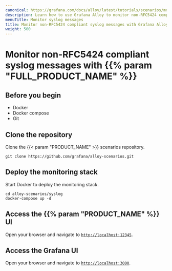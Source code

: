 ```yaml
---
canonical: https://grafana.com/docs/alloy/latest/tutorials/scenarios/monitor-syslog-messages/
description: Learn how to use Grafana Alloy to monitor non-RFC5424 compliant syslog messages
menuTitle: Monitor syslog messages
title: Monitor non-RFC5424 compliant syslog messages with Grafana Alloy
weight: 500
---
```


# Monitor non-RFC5424 compliant syslog messages with {{% param "FULL_PRODUCT_NAME" %}}

## Before you begin

* Docker
* Docker compose
* Git

## Clone the repository

Clone the {{< param "PRODUCT_NAME" >}} scenarios repository.

```shell
git clone https://github.com/grafana/alloy-scenarios.git
```

## Deploy the monitoring stack

Start Docker to deploy the monitoring stack.

```shell
cd alloy-scenarios/syslog
docker-compose up -d
```

## Access the {{% param "PRODUCT_NAME" %}} UI

Open your browser and navigate to [`http://localhost:12345`](http://localhost:12345).

## Access the Grafana UI

Open your browser and navigate to [`http://localhost:3000`](http://localhost:3000).
